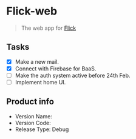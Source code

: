 # Flick-web
> The web app for [Flick]()

## Tasks  
- [x] Make a new mail.
- [x] Connect with Firebase for BaaS.
- [ ] Make the auth system active before 24th Feb.
- [ ] Implement home UI.

## Product info
- Version Name: <Version name>
- Version Code: <Version code>
- Release Type: Debug
